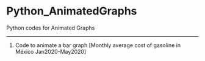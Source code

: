 # Python_AnimatedGraphs
Python codes for Animated Graphs
_________________________________
1. Code to animate a bar graph [Monthly average cost of gasoline in México Jan2020-May2020]
